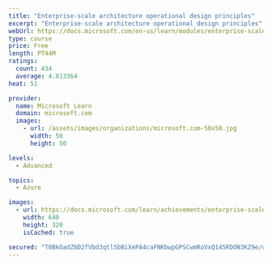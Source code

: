 ```yaml
---
title: "Enterprise-scale architecture operational design principles"
excerpt: "Enterprise-scale architecture operational design principles"
webUrl: https://docs.microsoft.com/en-us/learn/modules/enterprise-scale-operations/
type: course
price: Free
length: PT44M
ratings:
  count: 434
  average: 4.813364
heat: 51

provider:
  name: Microsoft Learn
  domain: microsoft.com
  images:
    - url: /assets/images/organizations/microsoft.com-50x50.jpg
      width: 50
      height: 50

levels:
  - Advanced

topics:
  - Azure

images:
  - url: https://docs.microsoft.com/learn/achievements/enterprise-scale-operations-social.png
    width: 640
    height: 320
    isCached: true

secured: "T0BkOadZbD2fVbd3qtl5bBiXePA4caFNKbwpGPSCwmRoVxQ145RDON3KZ9e/uR2nBBb7JC0dL/7FSsRU2+kkhBv5VC2SkEYtF0uMGLH9nW4aYvbElLW2bttVLinC9DkfXKPdNjSFAxtuOKk7Y7BEpG5iadLu/Xqk+V/Un/WF8bWbIVlhr/hc/3osL1w+ak2l63NRh5nqCY99JRNrxO7Ul1OVWS0EcRyPgOGmHZqIM91ucBP6jQdHo5Iq1egMm0UWgQYl/QwPyY1LUtuD/JXOHRUy4japndDpfnn1sx0oebZbPZlH0aVnrMIJIWka01RQqnQyGpT2LWcFIN2qPDTeWVc5e5w8uqSEB/aUvsQb/SO8nEQggyFla/RCw6MEM+Hiry9OTZR0XruT6Sd0KBnP7VAs/VegZ0rA8ZjpIPu6xYI=;nrIwxiIqkzsdeduC4f+C7w=="
---
```


